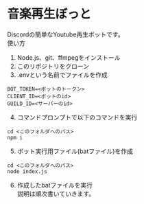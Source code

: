 # 音楽再生ぼっと
Discordの簡単なYoutube再生ボットです。  
使い方  
1. Node.js、git、ffmpegをインストール
2. このリポジトリをクローン
3. .envという名前でファイルを作成
```
BOT_TOKEN=<ボットのトークン>
CLIENT_ID=<ボットのid>
GUILD_ID=<サーバーのid>
```
4. コマンドプロンプトで以下のコマンドを実行
```
cd <このフォルダへのパス>
npm i
```
5. ボット実行用ファイル(batファイル)を作成
```
cd <このフォルダへのパス>
node index.js
```
6. 作成したbatファイルを実行  
説明は順次書いていきます。